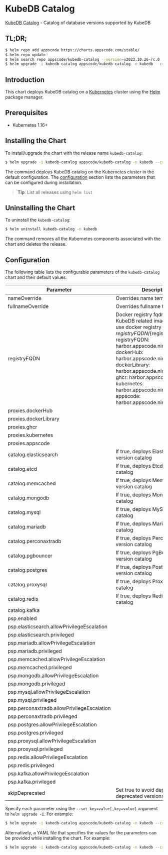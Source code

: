 # KubeDB Catalog

[KubeDB Catalog](https://github.com/kubedb) - Catalog of database versions supported by KubeDB

## TL;DR;

```bash
$ helm repo add appscode https://charts.appscode.com/stable/
$ helm repo update
$ helm search repo appscode/kubedb-catalog --version=v2023.10.26-rc.0
$ helm upgrade -i kubedb-catalog appscode/kubedb-catalog -n kubedb --create-namespace --version=v2023.10.26-rc.0
```

## Introduction

This chart deploys KubeDB catalog on a [Kubernetes](http://kubernetes.io) cluster using the [Helm](https://helm.sh) package manager.

## Prerequisites

- Kubernetes 1.16+

## Installing the Chart

To install/upgrade the chart with the release name `kubedb-catalog`:

```bash
$ helm upgrade -i kubedb-catalog appscode/kubedb-catalog -n kubedb --create-namespace --version=v2023.10.26-rc.0
```

The command deploys KubeDB catalog on the Kubernetes cluster in the default configuration. The [configuration](#configuration) section lists the parameters that can be configured during installation.

> **Tip**: List all releases using `helm list`

## Uninstalling the Chart

To uninstall the `kubedb-catalog`:

```bash
$ helm uninstall kubedb-catalog -n kubedb
```

The command removes all the Kubernetes components associated with the chart and deletes the release.

## Configuration

The following table lists the configurable parameters of the `kubedb-catalog` chart and their default values.

|                 Parameter                  |                                                                                                                                                                                       Description                                                                                                                                                                                       |           Default            |
|--------------------------------------------|-----------------------------------------------------------------------------------------------------------------------------------------------------------------------------------------------------------------------------------------------------------------------------------------------------------------------------------------------------------------------------------------|------------------------------|
| nameOverride                               | Overrides name template                                                                                                                                                                                                                                                                                                                                                                 | <code>""</code>              |
| fullnameOverride                           | Overrides fullname template                                                                                                                                                                                                                                                                                                                                                             | <code>""</code>              |
| registryFQDN                               | Docker registry fqdn used to pull KubeDB related images Set this to use docker registry hosted at ${registryFQDN}/${registry}/${image} registryFQDN: harbor.appscode.ninja proxies: dockerHub: harbor.appscode.ninja/dockerhub dockerLibrary: harbor.appscode.ninja/dockerhub ghcr: harbor.appscode.ninja/ghcr kubernetes: harbor.appscode.ninja/k8s appscode: harbor.appscode.ninja/ac | <code>""</code>              |
| proxies.dockerHub                          |                                                                                                                                                                                                                                                                                                                                                                                         | <code>""</code>              |
| proxies.dockerLibrary                      |                                                                                                                                                                                                                                                                                                                                                                                         | <code>""</code>              |
| proxies.ghcr                               |                                                                                                                                                                                                                                                                                                                                                                                         | <code>ghcr.io</code>         |
| proxies.kubernetes                         |                                                                                                                                                                                                                                                                                                                                                                                         | <code>registry.k8s.io</code> |
| proxies.appscode                           |                                                                                                                                                                                                                                                                                                                                                                                         | <code>r.appscode.com</code>  |
| catalog.elasticsearch                      | If true, deploys Elasticsearch version catalog                                                                                                                                                                                                                                                                                                                                          | <code>true</code>            |
| catalog.etcd                               | If true, deploys Etcd version catalog                                                                                                                                                                                                                                                                                                                                                   | <code>true</code>            |
| catalog.memcached                          | If true, deploys Memcached version catalog                                                                                                                                                                                                                                                                                                                                              | <code>true</code>            |
| catalog.mongodb                            | If true, deploys MongoDB version catalog                                                                                                                                                                                                                                                                                                                                                | <code>true</code>            |
| catalog.mysql                              | If true, deploys MySQL version catalog                                                                                                                                                                                                                                                                                                                                                  | <code>true</code>            |
| catalog.mariadb                            | If true, deploys MariaDB version catalog                                                                                                                                                                                                                                                                                                                                                | <code>true</code>            |
| catalog.perconaxtradb                      | If true, deploys Percona XtraDB version catalog                                                                                                                                                                                                                                                                                                                                         | <code>true</code>            |
| catalog.pgbouncer                          | If true, deploys PgBouncer version catalog                                                                                                                                                                                                                                                                                                                                              | <code>true</code>            |
| catalog.postgres                           | If true, deploys PostgreSQL version catalog                                                                                                                                                                                                                                                                                                                                             | <code>true</code>            |
| catalog.proxysql                           | If true, deploys ProxySQL version catalog                                                                                                                                                                                                                                                                                                                                               | <code>true</code>            |
| catalog.redis                              | If true, deploys Redis version catalog                                                                                                                                                                                                                                                                                                                                                  | <code>true</code>            |
| catalog.kafka                              |                                                                                                                                                                                                                                                                                                                                                                                         | <code>true</code>            |
| psp.enabled                                |                                                                                                                                                                                                                                                                                                                                                                                         | <code>true</code>            |
| psp.elasticsearch.allowPrivilegeEscalation |                                                                                                                                                                                                                                                                                                                                                                                         | <code>true</code>            |
| psp.elasticsearch.privileged               |                                                                                                                                                                                                                                                                                                                                                                                         | <code>true</code>            |
| psp.mariadb.allowPrivilegeEscalation       |                                                                                                                                                                                                                                                                                                                                                                                         | <code>false</code>           |
| psp.mariadb.privileged                     |                                                                                                                                                                                                                                                                                                                                                                                         | <code>false</code>           |
| psp.memcached.allowPrivilegeEscalation     |                                                                                                                                                                                                                                                                                                                                                                                         | <code>false</code>           |
| psp.memcached.privileged                   |                                                                                                                                                                                                                                                                                                                                                                                         | <code>false</code>           |
| psp.mongodb.allowPrivilegeEscalation       |                                                                                                                                                                                                                                                                                                                                                                                         | <code>false</code>           |
| psp.mongodb.privileged                     |                                                                                                                                                                                                                                                                                                                                                                                         | <code>false</code>           |
| psp.mysql.allowPrivilegeEscalation         |                                                                                                                                                                                                                                                                                                                                                                                         | <code>false</code>           |
| psp.mysql.privileged                       |                                                                                                                                                                                                                                                                                                                                                                                         | <code>false</code>           |
| psp.perconaxtradb.allowPrivilegeEscalation |                                                                                                                                                                                                                                                                                                                                                                                         | <code>false</code>           |
| psp.perconaxtradb.privileged               |                                                                                                                                                                                                                                                                                                                                                                                         | <code>false</code>           |
| psp.postgres.allowPrivilegeEscalation      |                                                                                                                                                                                                                                                                                                                                                                                         | <code>false</code>           |
| psp.postgres.privileged                    |                                                                                                                                                                                                                                                                                                                                                                                         | <code>false</code>           |
| psp.proxysql.allowPrivilegeEscalation      |                                                                                                                                                                                                                                                                                                                                                                                         | <code>false</code>           |
| psp.proxysql.privileged                    |                                                                                                                                                                                                                                                                                                                                                                                         | <code>false</code>           |
| psp.redis.allowPrivilegeEscalation         |                                                                                                                                                                                                                                                                                                                                                                                         | <code>false</code>           |
| psp.redis.privileged                       |                                                                                                                                                                                                                                                                                                                                                                                         | <code>false</code>           |
| psp.kafka.allowPrivilegeEscalation         |                                                                                                                                                                                                                                                                                                                                                                                         | <code>false</code>           |
| psp.kafka.privileged                       |                                                                                                                                                                                                                                                                                                                                                                                         | <code>false</code>           |
| skipDeprecated                             | Set true to avoid deploying deprecated versions                                                                                                                                                                                                                                                                                                                                         | <code>true</code>            |


Specify each parameter using the `--set key=value[,key=value]` argument to `helm upgrade -i`. For example:

```bash
$ helm upgrade -i kubedb-catalog appscode/kubedb-catalog -n kubedb --create-namespace --version=v2023.10.26-rc.0 --set proxies.ghcr=ghcr.io
```

Alternatively, a YAML file that specifies the values for the parameters can be provided while
installing the chart. For example:

```bash
$ helm upgrade -i kubedb-catalog appscode/kubedb-catalog -n kubedb --create-namespace --version=v2023.10.26-rc.0 --values values.yaml
```
